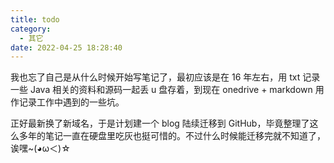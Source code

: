 ```yaml
---
title: todo
category:
  - 其它
date: 2022-04-25 18:28:40
---
```

我也忘了自己是从什么时候开始写笔记了，最初应该是在 16 年左右，用 txt 记录一些 Java 相关的资料和源码一起丢 u 盘存着，到现在 onedrive + markdown 用作记录工作中遇到的一些坑。

正好最新换了新域名，于是计划建一个 blog 陆续迁移到 GitHub，毕竟整理了这么多年的笔记一直在硬盘里吃灰也挺可惜的。不过什么时候能迁移完就不知道了，诶嘿~(◕ω＜)☆
